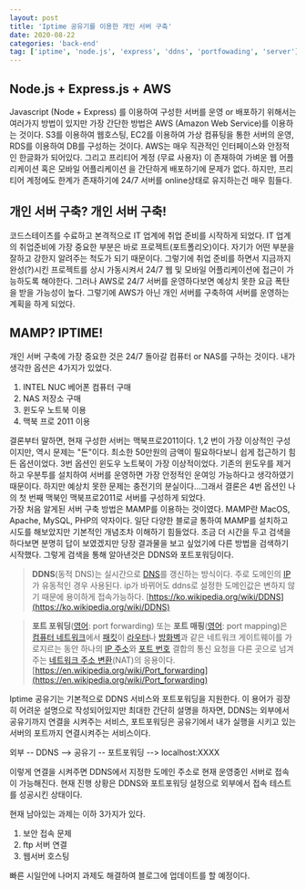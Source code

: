 ```yaml
---
layout: post
title: 'Iptime 공유기를 이용한 개인 서버 구축'
date: 2020-08-22
categories: 'back-end'
tag: ['iptime', 'node.js', 'express', 'ddns', 'portfowading', 'server']
---
```


## Node.js + Express.js + AWS

Javascript (Node + Express) 를 이용하여 구성한 서버를 운영 or 배포하기 위해서는 여러가지 방법이 있지만 가장 간단한 방법은 AWS (Amazon Web Service)를 이용하는 것이다. S3를 이용하여 웹호스팅, EC2를 이용하여 가상 컴퓨팅을 통한 서버의 운영, RDS를 이용하여 DB를 구성하는 것이다. AWS는 매우 직관적인 인터페이스와 안정적인 한글화가 되어있다. 그리고 프리티어 계정 (무료 사용자) 이 존재하여 가벼운 웹 어플리케이션 혹은 모바일 어플리케이션 을 간단하게 배포하기에 문제가 없다. 하지만, 프리티어 계정에도 한계가 존재하기에 24/7 서버를 online상태로 유지하는건 매우 힘들다.

## 개인 서버 구축? 개인 서버 구축!

코드스테이츠를 수료하고 본격적으로 IT 업계에 취업 준비를 시작하게 되었다. IT 업계의 취업준비에 가장 중요한 부분은 바로 프로젝트(포트폴리오)이다. 자기가 어떤 부분을 잘하고 강한지 알려주는 척도가 되기 때문이다. 그렇기에 취업 준비를 하면서 지금까지 완성(?)시킨 프로젝트를 상시 가동시켜서 24/7 웹 및 모바일 어플리케이션에 접근이 가능하도록 해야한다. 그러나 AWS로 24/7 서버를 운영하다보면 예상치 못한 요금 폭탄을 받을 가능성이 높다. 그렇기에 AWS가 아닌 개인 서버를 구축하여 서버를 운영하는 계획을 하게 되었다.

## MAMP? IPTIME!

개인 서버 구축에 가장 중요한 것은 24/7 돌아갈 컴퓨터 or NAS를 구하는 것이다. 내가 생각한 옵션은 4가지가 있었다.

1. INTEL NUC 베어폰 컴퓨터 구매
2. NAS 저장소 구매
3. 윈도우 노트북 이용
4. 맥북 프로 2011 이용

결론부터 말하면, 현재 구성한 서버는 맥북프로2011이다. 1,2 번이 가장 이상적인 구성이지만, 역시 문제는 "돈"이다. 최소한 50만원의 금액이 필요하다보니 쉽게 접근하기 힘든 옵션이었다. 3번 옵션인 윈도우 노트북이 가장 이상적이었다. 기존의 윈도우를 제거하고 우분투를 설치하여 서버를 운영하면 가장 안정적인 운여잉 가능하다고 생각하였기 때문이다. 하지만 예상치 못한 문제는 충전기의 분실이다...그래서 결론은 4번 옵션인 나의 첫 번째 맥북인 맥북프로2011로 서버를 구성하게 되었다.
<br  />가장 처음 알게된 서버 구축 방법은 MAMP를 이용하는 것이였다. MAMP란 MacOS, Apache, MySQL, PHP의 약자이다. 일단 다양한 블로글 통하여 MAMP를 설치하고 시도를 해보았지만 기본적인 개념조차 이해하기 힘들었다. 조금 더 시간을 두고 검색을 하다보면 분명히 답이 보였겠지만 당장 결과물을 보고 싶었기에 다른 방법을 검색하기 시작했다. 그렇게 검색을 통해 알아낸것은 DDNS와 포트포워딩이다.

> **DDNS**(동적 DNS)는 실시간으로 [DNS](https://ko.wikipedia.org/wiki/%EB%8F%84%EB%A9%94%EC%9D%B8_%EB%84%A4%EC%9E%84_%EC%8B%9C%EC%8A%A4%ED%85%9C '도메인 네임 시스템')를 갱신하는 방식이다. 주로 도메인의 [IP](https://ko.wikipedia.org/wiki/%EC%9D%B8%ED%84%B0%EB%84%B7_%ED%94%84%EB%A1%9C%ED%86%A0%EC%BD%9C '인터넷 프로토콜')가 유동적인 경우 사용된다. ip가 바뀌어도 ddns로 설정한 도메인값은 변하지 않기 때문에 용이하게 접속가능하다. [https://ko.wikipedia.org/wiki/DDNS](https://ko.wikipedia.org/wiki/DDNS)

> **포트 포워딩**([영어](https://ko.wikipedia.org/wiki/%EC%98%81%EC%96%B4 '영어'): port forwarding) 또는 **포트 매핑**([영어](https://ko.wikipedia.org/wiki/%EC%98%81%EC%96%B4 '영어'): port mapping)은 [컴퓨터 네트워크](https://ko.wikipedia.org/wiki/%EC%BB%B4%ED%93%A8%ED%84%B0_%EB%84%A4%ED%8A%B8%EC%9B%8C%ED%81%AC '컴퓨터 네트워크')에서 [패킷](https://ko.wikipedia.org/wiki/%EB%84%A4%ED%8A%B8%EC%9B%8C%ED%81%AC_%ED%8C%A8%ED%82%B7 '네트워크 패킷')이 [라우터](https://ko.wikipedia.org/wiki/%EB%9D%BC%EC%9A%B0%ED%84%B0 '라우터')나 [방화벽](https://ko.wikipedia.org/wiki/%EB%B0%A9%ED%99%94%EB%B2%BD_(%EB%84%A4%ED%8A%B8%EC%9B%8C%ED%82%B9)
'방화벽 (네트워킹)')과 같은 네트워크 게이트웨이를 가로지르는 동안 하나의 [IP 주소](https://ko.wikipedia.org/wiki/IP_%EC%A3%BC%EC%86%8C 'IP 주소')와 [포트 번호](https://ko.wikipedia.org/wiki/%ED%8F%AC%ED%8A%B8_%EB%B2%88%ED%98%B8 '포트 번호') 결합의 통신 요청을 다른 곳으로 넘겨주는 [네트워크 주소 변환](https://ko.wikipedia.org/wiki/%EB%84%A4%ED%8A%B8%EC%9B%8C%ED%81%AC_%EC%A3%BC%EC%86%8C_%EB%B3%80%ED%99%98 '네트워크 주소 변환')(NAT)의 응용이다. [https://en.wikipedia.org/wiki/Port_forwarding](https://en.wikipedia.org/wiki/Port_forwarding)

Iptime 공유기는 기본적으로 DDNS 서비스와 포트포워딩을 지원한다.
이 용어가 굉장히 어려운 설명으로 작성되어있지만 최대한 간단히 설명을 하자면, DDNS는 외부에서 공유기까지 연결을 시켜주는 서비스, 포트포워딩은 공유기에서 내가 실행을 시키고 있는 서버의 포트까지 연결시켜주는 서비스이다.


외부 -- DDNS --> 공유기 -- 포트포워딩 --> localhost:XXXX


이렇게 연결을 시켜주면 DDNS에서 지정한 도메인 주소로 현재 운영중인 서버로 접속이 가능해진다. 현재 진행 상황은 DDNS와 포트포워딩 설정으로 외부에서 접속 테스트를 성공시킨 상태이다.

현재 남아있는 과제는 이하 3가지가 있다.

1. 보안 접속 문제
2. ftp 서버 연결
3. 웹서버 호스팅

빠른 시일안에 나머지 과제도 해결하여 블로그에 업데이트를 할 예정이다.
